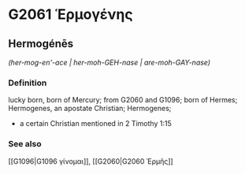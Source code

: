 # G2061 Ἑρμογένης

## Hermogénēs

_(her-mog-en'-ace | her-moh-GEH-nase | are-moh-GAY-nase)_

### Definition

lucky born, born of Mercury; from G2060 and G1096; born of Hermes; Hermogenes, an apostate Christian; Hermogenes; 

- a certain Christian mentioned in 2 Timothy 1:15

### See also

[[G1096|G1096 γίνομαι]], [[G2060|G2060 Ἑρμῆς]]
